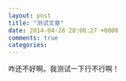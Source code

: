 ```yaml
---
layout: post
title: "测试文章"
date: 2014-04-28 20:08:27 +0800
comments: true
categories: 
---
```



咋还不好啊。我测试一下行不行啊！
